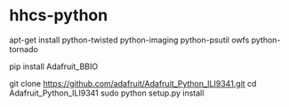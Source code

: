 # hhcs-python


apt-get install python-twisted python-imaging python-psutil owfs python-tornado

pip install Adafruit_BBIO

git clone https://github.com/adafruit/Adafruit_Python_ILI9341.git
cd Adafruit_Python_ILI9341
sudo python setup.py install


